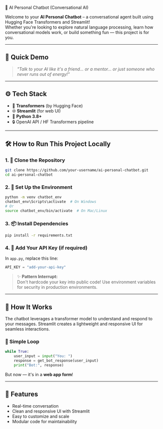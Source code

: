 🤖 AI Personal Chatbot (Conversational AI)

Welcome to your **AI Personal Chatbot** – a conversational agent built using Hugging Face Transformers and Streamlit!  
Whether you're looking to explore natural language processing, learn how conversational models work, or build something fun — this project is for you.

---

## 🚀 Quick Demo

> _"Talk to your AI like it's a friend... or a mentor... or just someone who never runs out of energy!"_

---

## ⚙️ Tech Stack

- 🧠 **Transformers** (by Hugging Face)  
- 🌐 **Streamlit** (for web UI)  
- 🐍 **Python 3.8+**  
- 🔒 OpenAI API / HF Transformers pipeline  

---

## 🛠️ How to Run This Project Locally

### 1. 🔁 Clone the Repository

```bash
git clone https://github.com/your-username/ai-personal-chatbot.git
cd ai-personal-chatbot
```

### 2. 💼 Set Up the Environment

```bash
python -m venv chatbot_env
chatbot_env\Scripts\activate  # On Windows
# Or
source chatbot_env/bin/activate  # On Mac/Linux
```

### 3. 📦 Install Dependencies

```bash
pip install -r requirements.txt
```

### 4. 🔐 Add Your API Key (if required)

In `app.py`, replace this line:

```python
API_KEY = "add-your-api-key"
```

> ✨ **Pattern Interrupt:**  
> Don't hardcode your key into public code! Use environment variables for security in production environments.

---

## 🧠 How It Works

The chatbot leverages a transformer model to understand and respond to your messages. Streamlit creates a lightweight and responsive UI for seamless interactions.

### 🔄 Simple Loop

```python
while True:
    user_input = input("You: ")
    response = get_bot_response(user_input)
    print("Bot:", response)
```

But now — it's in a **web app form**!

---

## 🌟 Features

- Real-time conversation
- Clean and responsive UI with Streamlit
- Easy to customize and scale
- Modular code for maintainability
```

